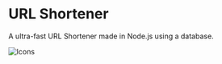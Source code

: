 # URL Shortener
A ultra-fast URL Shortener made in Node.js using a database.

![Icons](https://skillicons.dev/icons?i=nodejs,html,tailwind)
